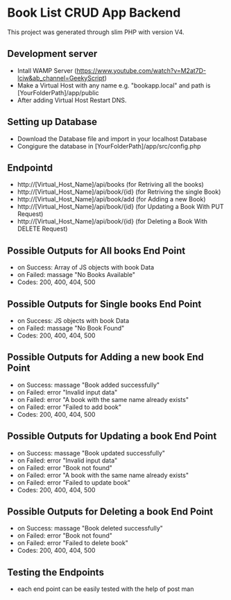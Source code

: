 # Book List CRUD App Backend

This project was generated through slim PHP with version V4.

## Development server

- Intall WAMP Server (https://www.youtube.com/watch?v=M2at7D-lciw&ab_channel=GeekyScript)
- Make a Virtual Host with any name e.g. "bookapp.local" and path is [YourFolderPath]/app/public
- After adding Virtual Host Restart DNS.

## Setting up Database

- Download the Database file and import in your localhost Database
- Congigure the database in [YourFolderPath]/app/src/config.php

## Endpointd

- http://[Virtual_Host_Name]/api/books (for Retriving all the books)
- http://[Virtual_Host_Name]/api/book/{id} (for Retriving the single Book)
- http://[Virtual_Host_Name]/api/book/add (for Adding a new Book)
- http://[Virtual_Host_Name]/api/book/{id} (for Updating a Book With PUT Request)
- http://[Virtual_Host_Name]/api/book/{id} (for Deleting a Book With DELETE Request)

## Possible Outputs for All books End Point

- on Success: Array of JS objects with book Data
- on Failed: massage "No Books Available"
- Codes: 200, 400, 404, 500

## Possible Outputs for Single books End Point

- on Success: JS objects with book Data
- on Failed: massage "No Book Found"
- Codes: 200, 400, 404, 500

## Possible Outputs for Adding a new book End Point

- on Success: massage "Book added successfully"
- on Failed: error "Invalid input data"
- on Failed: error "A book with the same name already exists"
- on Failed: error "Failed to add book"
- Codes: 200, 400, 404, 500

## Possible Outputs for Updating a book End Point

- on Success: massage "Book updated successfully"
- on Failed: error "Invalid input data"
- on Failed: error "Book not found"
- on Failed: error "A book with the same name already exists"
- on Failed: error "Failed to update book"
- Codes: 200, 400, 404, 500

## Possible Outputs for Deleting a book End Point

- on Success: massage "Book deleted successfully"
- on Failed: error "Book not found"
- on Failed: error "Failed to delete book"
- Codes: 200, 400, 404, 500

## Testing the Endpoints

- each end point can be easily tested with the help of post man
